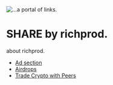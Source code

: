 <HTML>
<img src="![share landscape](https://user-images.githubusercontent.com/89997941/132262836-62e835ed-4652-49ae-81d7-4fe0d4926f5e.jpg)" alt="...a portal of links.">
<h1> SHARE by richprod. </h1>
<p>about richprod.</p>
<p>
<ul> 
<li><a target="_blank" href="https://chat.whatsapp.com/F30uagEw9wE5QzSnxdrSYu"> Ad section</a></li>
<li> <a target="_blank" href="https://chat.whatsapp.com/F30uagEw9wE5QzSnxdrSYu"> Airdrops</a></li>
<li> <a target="_blank" href="https://chat.whatsapp.com/F30uagEw9wE5QzSnxdrSYu">Trade Crypto with Peers</a></li>
</ul>
</p>
</HTML>
